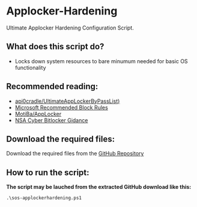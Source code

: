 # Applocker-Hardening
Ultimate Applocker Hardening Configuration Script.

## What does this script do?
- Locks down system resources to bare minumum needed for basic OS functionality

## Recommended reading:
- [api0cradle/UltimateAppLockerByPassList)](https://github.com/api0cradle/UltimateAppLockerByPassList)
- [Microsoft Recommended Block Rules](https://docs.microsoft.com/en-us/windows/security/threat-protection/windows-defender-application-control/microsoft-recommended-block-rules)
- [MotiBa/AppLocker](https://github.com/MotiBa/AppLocker)
- [NSA Cyber Bitlocker Gidance](https://github.com/nsacyber/AppLocker-Guidance)

## Download the required files:

Download the required files from the [GitHub Repository](https://github.com/simeononsecurity/Applocker-Hardening)

## How to run the script:

**The script may be lauched from the extracted GitHub download like this:**
```
.\sos-applockerhardening.ps1
```
